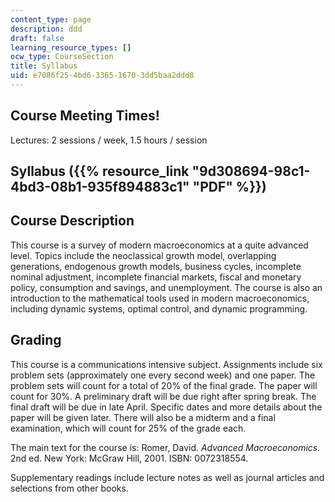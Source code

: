 ```yaml
---
content_type: page
description: ddd
draft: false
learning_resource_types: []
ocw_type: CourseSection
title: Syllabus
uid: e7086f25-4bd6-3365-1670-3dd5baa2ddd8
---
```

## Course Meeting Times!

Lectures: 2 sessions / week, 1.5 hours / session

## Syllabus ({{% resource_link "9d308694-98c1-4bd3-08b1-935f894883c1" "PDF" %}})

## Course Description

This course is a survey of modern macroeconomics at a quite advanced level. Topics include the neoclassical growth model, overlapping generations, endogenous growth models, business cycles, incomplete nominal adjustment, incomplete financial markets, fiscal and monetary policy, consumption and savings, and unemployment. The course is also an introduction to the mathematical tools used in modern macroeconomics, including dynamic systems, optimal control, and dynamic programming.

## Grading

This course is a communications intensive subject. Assignments include six problem sets (approximately one every second week) and one paper. The problem sets will count for a total of 20% of the final grade. The paper will count for 30%. A preliminary draft will be due right after spring break. The final draft will be due in late April. Specific dates and more details about the paper will be given later. There will also be a midterm and a final  examination, which will count for 25% of the grade each.

The main text for the course is: Romer, David. *Advanced Macroeconomics.* 2nd ed. New York: McGraw Hill, 2001. ISBN: 0072318554.

Supplementary readings include lecture notes as well as journal articles and selections from other books.